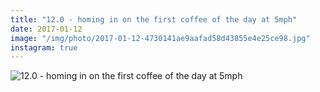 ```yaml
---
title: "12.0 - homing in on the first coffee of the day at 5mph"
date: 2017-01-12
image: "/img/photo/2017-01-12-4730141ae9aafad58d43855e4e25ce98.jpg"
instagram: true
---
```


![12.0 - homing in on the first coffee of the day at 5mph](/img/photo/2017-01-12-4730141ae9aafad58d43855e4e25ce98.jpg)
